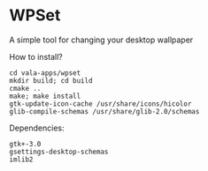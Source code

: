 WPSet
=======

A simple tool for changing your desktop wallpaper

How to install?
````
cd vala-apps/wpset
mkdir build; cd build
cmake ..
make; make install
gtk-update-icon-cache /usr/share/icons/hicolor
glib-compile-schemas /usr/share/glib-2.0/schemas
````
Dependencies:
````
gtk+-3.0
gsettings-desktop-schemas
imlib2
````
